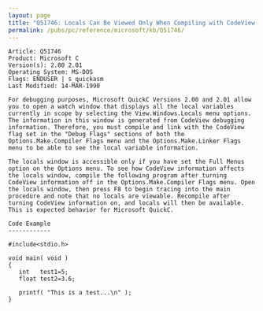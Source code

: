 ```yaml
---
layout: page
title: "Q51746: Locals Can Be Viewed Only When Compiling with CodeView Info"
permalink: /pubs/pc/reference/microsoft/kb/Q51746/
---
```


	Article: Q51746
	Product: Microsoft C
	Version(s): 2.00 2.01
	Operating System: MS-DOS
	Flags: ENDUSER | s_quickasm
	Last Modified: 14-MAR-1990
	
	For debugging purposes, Microsoft QuickC Versions 2.00 and 2.01 allow
	you to open a watch window that displays all the local variables
	currently in scope by selecting the View.Windows.Locals menu options.
	The information in this window is generated from CodeView debugging
	information. Therefore, you must compile and link with the CodeView
	flag set in the "Debug Flags" sections of both the
	Options.Make.Compiler Flags menu and the Options.Make.Linker Flags
	menu to be able to see the local variable information.
	
	The locals window is accessible only if you have set the Full Menus
	option on the Options menu. To see how CodeView information affects
	the locals window, compile the following program after turning
	CodeView information off in the Options.Make.Compiler Flags menu. Open
	the locals window, then press F8 to begin tracing into the main
	procedure and note that no locals are viewable. Recompile after
	turning CodeView information on, and locals will then be available.
	This is expected behavior for Microsoft QuickC.
	
	Code Example
	------------
	
	#include<stdio.h>
	
	void main( void )
	{
	   int   test1=5;
	   float test2=3.6;
	
	   printf( "This is a test...\n" );
	}
